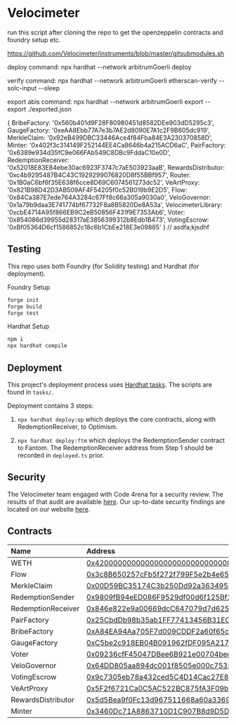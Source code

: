 # Velocimeter

run this script after cloning the repo to get the openzeppelin contracts and foundry setup etc.

https://github.com/Velocimeter/instruments/blob/master/gitsubmodules.sh

deploy command:
npx hardhat --network arbitrumGoerli deploy

verify command:
npx hardhat --network arbitrumGoerli etherscan-verify --solc-input --sleep

export abis command:
npx hardhat --network arbitrumGoerli export --export ./exported.json

{
  BribeFactory: '0x560b401d9F28F80980451d8582DEe903dD5295c3',
  GaugeFactory: '0xeAA8Ebb77A7e3b7AE2d8090E7A1c2F9B605dc919',
  MerkleClaim: '0x92eB499DBC33446Ace4f84Fba84E3A230370858D',
  Minter: '0x402f3c314149F252144EE4Ca8646b4a215ACD6aC',
  PairFactory: '0x6389e934d35fC9e066FAb549C8DBc9FddaC10e0D',
  RedemptionReceiver: '0x52018E83E84ebe30ac6923F3747c7aE503923aaB',
  RewardsDistributor: '0xc4b9295487B4C43C1929299076820D8f55BBf957',
  Router: '0x1B0aC6bf6f35E638f6cce8D69C6074561273dc52',
  VeArtProxy: '0x821B98D42D3AB509AF4F54205f0c52B019b9E2D5',
  Flow: '0x84Ca387E7ede764A3284c67Ff8c68a305a9030a0',
  VeloGovernor: '0x1a79b9daa3E741774bf67732F8a8B5820De8A53a',
  VelocimeterLibrary: '0xcbE4714A95f866EB9C2eB50856F431f9E7353Ab6',
  Voter: '0x854086d39955d28317aE3856399312b8Edb1B473',
  VotingEscrow: '0xBf05364D6cf1586852c18c6b1CbEe218E3e09885'
}
// asdfa;kjsdhf
## Testing

This repo uses both Foundry (for Solidity testing) and Hardhat (for deployment).

Foundry Setup

```ml
forge init
forge build
forge test
```

Hardhat Setup

```ml
npm i
npx hardhat compile
```

## Deployment

This project's deployment process uses [Hardhat tasks](https://hardhat.org/guides/create-task.html). The scripts are found in `tasks/`.

Deployment contains 3 steps:

1. `npx hardhat deploy:op` which deploys the core contracts, along with RedemptionReceiver, to Optimism.

2. `npx hardhat deploy:ftm` which deploys the RedemptionSender contract to Fantom. The RedemptionReceiver address from Step 1 should be recorded in `deployed.ts` prior.

## Security

The Velocimeter team engaged with Code 4rena for a security review. The results of that audit are available [here](https://code4rena.com/reports/2022-05-velodrome/). Our up-to-date security findings are located on our website [here](https://docs.velodrome.finance/security).

## Contracts

| Name               | Address                                                                                                                               |
| :----------------- | :------------------------------------------------------------------------------------------------------------------------------------ |
| WETH               | [0x4200000000000000000000000000000000000006](https://optimistic.etherscan.io/address/0x4200000000000000000000000000000000000006#code) |
| Flow               | [0x3c8B650257cFb5f272f799F5e2b4e65093a11a05](https://optimistic.etherscan.io/address/0x3c8B650257cFb5f272f799F5e2b4e65093a11a05#code) |
| MerkleClaim        | [0x00D59BC35174C3b250Dd92a363495d38C8777a49](https://optimistic.etherscan.io/address/0x00D59BC35174C3b250Dd92a363495d38C8777a49#code) |
| RedemptionSender   | [0x9809fB94eED086F9529df00d6f125Bf25Ee84A93](https://ftmscan.com/address/0x9809fB94eED086F9529df00d6f125Bf25Ee84A93#code)             |
| RedemptionReceiver | [0x846e822e9a00669dcC647079d7d625d2cd25A951](https://optimistic.etherscan.io/address/0x846e822e9a00669dcC647079d7d625d2cd25A951#code) |
| PairFactory        | [0x25CbdDb98b35ab1FF77413456B31EC81A6B6B746](https://optimistic.etherscan.io/address/0x25CbdDb98b35ab1FF77413456B31EC81A6B6B746#code) |
| BribeFactory       | [0xA84EA94Aa705F7d009CDDF2a60f65c0d446b748E](https://optimistic.etherscan.io/address/0xA84EA94Aa705F7d009CDDF2a60f65c0d446b748E#code) |
| GaugeFactory       | [0xC5be2c918EB04B091962fDF095A217A55CFA42C5](https://optimistic.etherscan.io/address/0xC5be2c918EB04B091962fDF095A217A55CFA42C5#code) |
| Voter              | [0x09236cfF45047DBee6B921e00704bed6D6B8Cf7e](https://optimistic.etherscan.io/address/0x09236cfF45047DBee6B921e00704bed6D6B8Cf7e#code) |
| VeloGovernor       | [0x64DD805aa894dc001f8505e000c7535179D96C9E](https://optimistic.etherscan.io/address/0x64DD805aa894dc001f8505e000c7535179D96C9E#code) |
| VotingEscrow       | [0x9c7305eb78a432ced5C4D14Cac27E8Ed569A2e26](https://optimistic.etherscan.io/address/0x9c7305eb78a432ced5C4D14Cac27E8Ed569A2e26#code) |
| VeArtProxy         | [0x5F2f6721Ca0C5AC522BC875fA3F09bF693dcFa1D](https://optimistic.etherscan.io/address/0x5F2f6721Ca0C5AC522BC875fA3F09bF693dcFa1D#code) |
| RewardsDistributor | [0x5d5Bea9f0Fc13d967511668a60a3369fD53F784F](https://optimistic.etherscan.io/address/0x5d5Bea9f0Fc13d967511668a60a3369fD53F784F#code) |
| Minter             | [0x3460Dc71A8863710D1C907B8d9D5DBC053a4102d](https://optimistic.etherscan.io/address/0x3460Dc71A8863710D1C907B8d9D5DBC053a4102d#code) |
